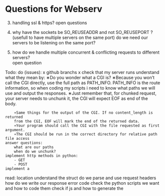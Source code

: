 # Questions for Webserv

 3. handling ssl & https? open questions

 4. why have the sockets be  SO_REUSEADDR and not SO_REUSEPORT ?  (usefull to have multiple servers on the same port) do we need our servers to be listening on the same port?

 5. how do we handle multiple concurrent & conflicting requests to different servers?  
 open question


Todo:
do (issues):
    x github branchs
    x check that my server runs
    understand what they mean by:
        ∗Do you wonder what a CGI is?
        ∗Because you won’t call the CGI directly, use the full path as PATH_INFO.
            PATH_INFO is the route information, so when coding my scripts i need to know what paths we will use and output the responses.
        ∗Just remember that, for chunked request, your server needs to unchunk
        it, the CGI will expect EOF as end of the body.

        ∗Same things for the output of the CGI. If no content_length is returned
        from the CGI, EOF will mark the end of the returned data.
        ∗Your program should call the CGI with the file requested as first argument.
        ∗The CGI should be run in the correct directory for relative path file access
    answer questions:
        what are our paths
        when do we unchunk?
    implement http methods in python:
        - GET
        - POST
    implement a 

read:
    location understand the struct
    do we parse and use request headers
    how do we write our response error code
    check the python scripts we want and how to code them
    check if js and how to generate the 